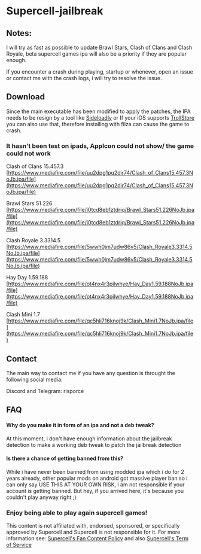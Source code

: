 # Supercell-jailbreak
## Notes: ##

I will try as fast as possible to update Brawl Stars, Clash of Clans and Clash Royale, beta supercell games ipa will also be a priority if they are popular enough.

If you encounter a crash during playing, startup or whenever, open an issue or contact me with the crash logs, i will try to resolve the issue.


## Download ##

Since the main executable has been modified to apply the patches, the IPA needs to be resign by a tool like [Sideloadly](https://sideloadly.io/) or If your iOS supports [TrollStore](https://github.com/opa334/TrollStore) you can also use that, therefore installing with filza can cause the game to crash.

### It hasn't been test on ipads, AppIcon could not show/ the game could not work ###
Clash of Clans 15.457.3 [https://www.mediafire.com/file/uu2dpg1pq2dir74/Clash_of_Clans15.457.3NoJb.ipa/file](https://www.mediafire.com/file/uu2dpg1pq2dir74/Clash_of_Clans15.457.3NoJb.ipa/file)

Brawl Stars 51.226 [https://www.mediafire.com/file/i0tcd8eb1ztdriq/Brawl_Stars51.226NoJb.ipa/file](https://www.mediafire.com/file/i0tcd8eb1ztdriq/Brawl_Stars51.226NoJb.ipa/file)

Clash Royale 3.3314.5 [https://www.mediafire.com/file/5wwh0jm7udw86v5/Clash_Royale3.3314.5NoJb.ipa/file](https://www.mediafire.com/file/5wwh0jm7udw86v5/Clash_Royale3.3314.5NoJb.ipa/file)

Hay Day 1.59.188 [https://www.mediafire.com/file/ot4nx4r3pilwhye/Hay_Day1.59.188NoJb.ipa/file](https://www.mediafire.com/file/ot4nx4r3pilwhye/Hay_Day1.59.188NoJb.ipa/file)

Clash Mini 1.7 [https://www.mediafire.com/file/qc5hli716knoj9k/Clash_Mini1.7NoJb.ipa/file](https://www.mediafire.com/file/qc5hli716knoj9k/Clash_Mini1.7NoJb.ipa/file)

## Contact ##
The main way to contact me if you have any question is throught the following social media:

Discord and Telegram: risporce

## FAQ ##

####  Why do you make it in form of an ipa and not a deb tweak? ####
At this moment, i don't have enough information about the jailbreak detection to make a working deb tweak to patch the jailbreak detection

#### Is there a chance of getting banned from this? #### 
While i have never been banned from using modded ipa which i do for 2 years already, other popular mods on android got massive player ban so i can only say USE THIS AT YOUR OWN RISK, i am not responsible if your account is getting banned. But hey, if you arrived here, it's because you couldn't play anyway right ;)

### Enjoy being able to play again supercell games! ###
This content is not affiliated with, endorsed, sponsored, or specifically approved by Supercell and Supercell is not responsible for it. For more information see: [Supercell's Fan Content Policy](https://supercell.com/en/fan-content-policy/) and also [Supercell's Term of Service](https://supercell.com/en/terms-of-service/)

